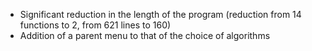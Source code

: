 - Significant reduction in the length of the program (reduction from 14 functions to 2, from 621 lines to 160)   
- Addition of a parent menu to that of the choice of algorithms   
